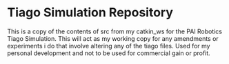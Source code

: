 # Tiago Simulation Repository
This is a copy of the contents of src from my catkin_ws for the PAl Robotics Tiago Simulation.
This will act as my working copy for any amendments or experiments i do that involve altering any of the tiago files.
Used for my personal development and not to be used for commercial gain or profit.
